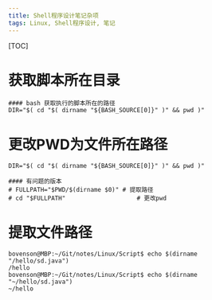 ```yaml
---
title: Shell程序设计笔记杂项
tags: Linux, Shell程序设计, 笔记
---
```


[TOC]

# 获取脚本所在目录

```shell
#### bash 获取执行的脚本所在的路径
DIR="$( cd "$( dirname "${BASH_SOURCE[0]}" )" && pwd )"
```



# 更改PWD为文件所在路径

```shell
DIR="$( cd "$( dirname "${BASH_SOURCE[0]}" )" && pwd )"

#### 有问题的版本
# FULLPATH="$PWD/$(dirname $0)"	# 提取路径
# cd "$FULLPATH"					# 更改pwd
```

# 提取文件路径

```shell
bovenson@MBP:~/Git/notes/Linux/Script$ echo $(dirname "/hello/sd.java")
/hello
bovenson@MBP:~/Git/notes/Linux/Script$ echo $(dirname "~/hello/sd.java")
~/hello
```

